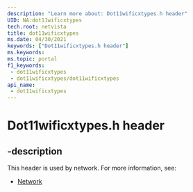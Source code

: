 ```yaml
---
description: "Learn more about: Dot11wificxtypes.h header"
UID: NA:dot11wificxtypes
tech.root: netvista
title: dot11wificxtypes
ms.date: 04/30/2021
keywords: ["Dot11wificxtypes.h header"]
ms.keywords: 
ms.topic: portal
f1_keywords:
 - dot11wificxtypes
 - dot11wificxtypes/dot11wificxtypes
api_name:
 - dot11wificxtypes
---
```


# Dot11wificxtypes.h header


## -description

This header is used by network. For more information, see:

- [Network](../_netvista/index.md)


